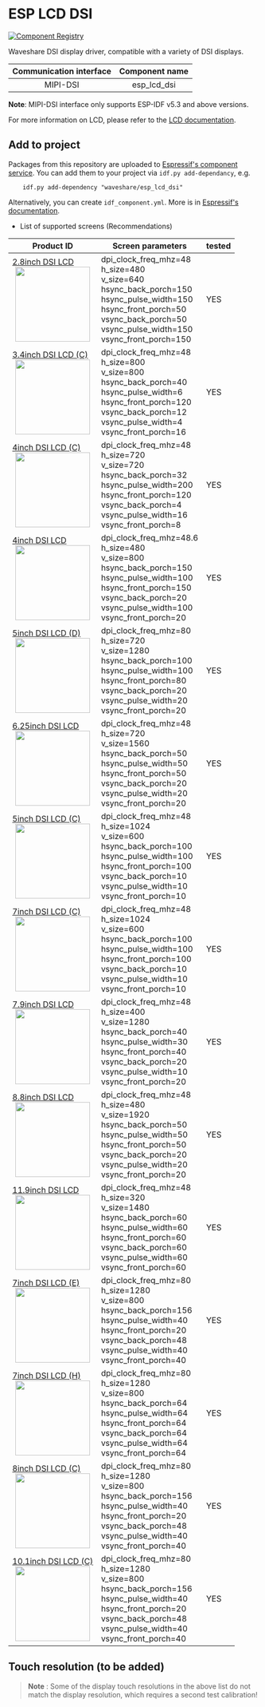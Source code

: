 # ESP LCD DSI

[![Component Registry](https://components.espressif.com/components/waveshare/esp_lcd_dsi/badge.svg)](https://components.espressif.com/components/waveshare/esp_lcd_dsi)

Waveshare DSI display driver, compatible with a variety of DSI displays.

| Communication interface | Component name |
|:-----------------------:|:--------------:|
|        MIPI-DSI         |  esp_lcd_dsi   |

**Note**: MIPI-DSI interface only supports ESP-IDF v5.3 and above versions.

For more information on LCD, please refer to
the [LCD documentation](https://docs.espressif.com/projects/esp-iot-solution/en/latest/display/lcd/index.html).

## Add to project

Packages from this repository are uploaded to [Espressif's component service](https://components.espressif.com/).
You can add them to your project via `idf.py add-dependancy`, e.g.

```
    idf.py add-dependency "waveshare/esp_lcd_dsi"
```

Alternatively, you can create `idf_component.yml`. More is
in [Espressif's documentation](https://docs.espressif.com/projects/esp-idf/en/latest/esp32/api-guides/tools/idf-component-manager.html).

* List of supported screens (Recommendations)

| Product ID                                                                                                                                                                                                                                                                          | Screen parameters                                                                                                                                                                                             | tested |
|-------------------------------------------------------------------------------------------------------------------------------------------------------------------------------------------------------------------------------------------------------------------------------------|---------------------------------------------------------------------------------------------------------------------------------------------------------------------------------------------------------------|--------|
| [2.8inch DSI LCD](https://www.waveshare.com/2.8inch-dsi-lcd.htm) <br/><img style="width: 150px; height: auto; display: block; margin: 0 auto;" src="https://www.waveshare.com/media/catalog/product/cache/1/thumbnail/122x122/9df78eab33525d08d6e5fb8d27136e95/2/_/2.8inch-dsi-lcd-3.jpg"> | dpi_clock_freq_mhz=48<br/>h_size=480<br/>v_size=640<br/>hsync_back_porch=150<br/>hsync_pulse_width=150<br/>hsync_front_porch=50<br/>vsync_back_porch=50<br/>vsync_pulse_width=150<br/>vsync_front_porch=150   | YES    |
| [3.4inch DSI LCD (C)](https://www.waveshare.com/3.4inch-dsi-lcd-c.htm) <br/><img style="width: 150px; height: auto; display: block; margin: 0 auto;" src="https://www.waveshare.com/media/catalog/product/cache/1/image/800x800/9df78eab33525d08d6e5fb8d27136e95/3/_/3.4inch-dsi-lcd-c-1.jpg"> | dpi_clock_freq_mhz=48<br/>h_size=800<br/>v_size=800<br/>hsync_back_porch=40<br/>hsync_pulse_width=6<br/>hsync_front_porch=120<br/>vsync_back_porch=12<br/>vsync_pulse_width=4<br/>vsync_front_porch=16        | YES    |
| [4inch DSI LCD (C)](https://www.waveshare.com/4inch-dsi-lcd-c.htm) <br/><img style="width: 150px; height: auto; display: block; margin: 0 auto;" src="https://www.waveshare.com/media/catalog/product/cache/1/image/800x800/9df78eab33525d08d6e5fb8d27136e95/4/i/4inch-dsi-lcd-c-1.jpg"> | dpi_clock_freq_mhz=48<br/>h_size=720<br/>v_size=720<br/>hsync_back_porch=32<br/>hsync_pulse_width=200<br/>hsync_front_porch=120<br/>vsync_back_porch=4<br/>vsync_pulse_width=16<br/>vsync_front_porch=8       | YES    |
| [4inch DSI LCD](https://www.waveshare.com/4inch-dsi-lcd.htm) <br/><img style="width: 150px; height: auto; display: block; margin: 0 auto;" src="https://www.waveshare.com/media/catalog/product/cache/1/image/800x800/9df78eab33525d08d6e5fb8d27136e95/4/i/4inch-dsi-lcd-1.jpg">    | dpi_clock_freq_mhz=48.6<br/>h_size=480<br/>v_size=800<br/>hsync_back_porch=150<br/>hsync_pulse_width=100<br/>hsync_front_porch=150<br/>vsync_back_porch=20<br/>vsync_pulse_width=100<br/>vsync_front_porch=20 | YES    |
| [5inch DSI LCD (D)](https://www.waveshare.com/5inch-dsi-lcd-d.htm) <br/><img style="width: 150px; height: auto; display: block; margin: 0 auto;" src="https://www.waveshare.com/media/catalog/product/cache/1/image/800x800/9df78eab33525d08d6e5fb8d27136e95/5/i/5inch-dsi-lcd-d-2.jpg"> | dpi_clock_freq_mhz=80<br/>h_size=720<br/>v_size=1280<br/>hsync_back_porch=100<br/>hsync_pulse_width=100<br/>hsync_front_porch=80<br/>vsync_back_porch=20<br/>vsync_pulse_width=20<br/>vsync_front_porch=20    | YES    |
| [6.25inch DSI LCD](https://www.waveshare.com/6.25inch-dsi-lcd.htm) <br/><img style="width: 150px; height: auto; display: block; margin: 0 auto;" src="https://www.waveshare.com/media/catalog/product/cache/1/image/800x800/9df78eab33525d08d6e5fb8d27136e95/6/_/6.25inch-dsi-lcd-2.jpg"> | dpi_clock_freq_mhz=48<br/>h_size=720<br/>v_size=1560<br/>hsync_back_porch=50<br/>hsync_pulse_width=50<br/>hsync_front_porch=50<br/>vsync_back_porch=20<br/>vsync_pulse_width=20<br/>vsync_front_porch=20      | YES    |
| [5inch DSI LCD (C)](https://www.waveshare.com/5inch-dsi-lcd-c.htm) <br/><img style="width: 150px; height: auto; display: block; margin: 0 auto;" src="https://www.waveshare.com/media/catalog/product/cache/1/image/800x800/9df78eab33525d08d6e5fb8d27136e95/5/i/5inch-dsi-lcd-c-2.jpg"> | dpi_clock_freq_mhz=48<br/>h_size=1024<br/>v_size=600<br/>hsync_back_porch=100<br/>hsync_pulse_width=100<br/>hsync_front_porch=100<br/>vsync_back_porch=10<br/>vsync_pulse_width=10<br/>vsync_front_porch=10   | YES    |
| [7inch DSI LCD (C)](https://www.waveshare.com/7inch-dsi-lcd-c-with-case-a.htm) <br/><img style="width: 150px; height: auto; display: block; margin: 0 auto;" src="https://www.waveshare.com/media/catalog/product/cache/1/image/800x800/9df78eab33525d08d6e5fb8d27136e95/7/i/7inch-dsi-lcd-c-4.jpg"> | dpi_clock_freq_mhz=48<br/>h_size=1024<br/>v_size=600<br/>hsync_back_porch=100<br/>hsync_pulse_width=100<br/>hsync_front_porch=100<br/>vsync_back_porch=10<br/>vsync_pulse_width=10<br/>vsync_front_porch=10   | YES    |
| [7.9inch DSI LCD](https://www.waveshare.com/7.9inch-dsi-lcd.htm) <br/><img style="width: 150px; height: auto; display: block; margin: 0 auto;" src="https://www.waveshare.com/media/catalog/product/cache/1/image/800x800/9df78eab33525d08d6e5fb8d27136e95/7/_/7.9inch-dsi-lcd-2.jpg"> | dpi_clock_freq_mhz=48<br/>h_size=400<br/>v_size=1280<br/>hsync_back_porch=40<br/>hsync_pulse_width=30<br/>hsync_front_porch=40<br/>vsync_back_porch=20<br/>vsync_pulse_width=10<br/>vsync_front_porch=20      | YES    |
| [8.8inch DSI LCD](https://www.waveshare.com/8.8inch-dsi-lcd.htm) <br/><img style="width: 150px; height: auto; display: block; margin: 0 auto;" src="https://www.waveshare.com/media/catalog/product/cache/1/image/800x800/9df78eab33525d08d6e5fb8d27136e95/8/_/8.8inch-dsi-lcd-2.jpg"> | dpi_clock_freq_mhz=48<br/>h_size=480<br/>v_size=1920<br/>hsync_back_porch=50<br/>hsync_pulse_width=50<br/>hsync_front_porch=50<br/>vsync_back_porch=20<br/>vsync_pulse_width=20<br/>vsync_front_porch=20      | YES    |
| [11.9inch DSI LCD](https://www.waveshare.com/11.9inch-dsi-lcd.htm) <br/><img style="width: 150px; height: auto; display: block; margin: 0 auto;" src="https://www.waveshare.com/media/catalog/product/cache/1/image/800x800/9df78eab33525d08d6e5fb8d27136e95/1/1/11.9inch-dsi-lcd-3.jpg"> | dpi_clock_freq_mhz=48<br/>h_size=320<br/>v_size=1480<br/>hsync_back_porch=60<br/>hsync_pulse_width=60<br/>hsync_front_porch=60<br/>vsync_back_porch=60<br/>vsync_pulse_width=60<br/>vsync_front_porch=60      | YES    |
| [7inch DSI LCD (E)](https://www.waveshare.com/7inch-dsi-lcd-e.htm) <br/><img style="width: 150px; height: auto; display: block; margin: 0 auto;" src="https://www.waveshare.com/media/catalog/product/cache/1/image/800x800/9df78eab33525d08d6e5fb8d27136e95/7/i/7inch-dsi-lcd-e-2.jpg"> | dpi_clock_freq_mhz=80<br/>h_size=1280<br/>v_size=800<br/>hsync_back_porch=156<br/>hsync_pulse_width=40<br/>hsync_front_porch=20<br/>vsync_back_porch=48<br/>vsync_pulse_width=40<br/>vsync_front_porch=40     | YES    |
| [7inch DSI LCD (H)](https://www.waveshare.com/7inch-dsi-lcd-h.htm) <br/><img style="width: 150px; height: auto; display: block; margin: 0 auto;" src="https://www.waveshare.com/media/catalog/product/cache/1/image/800x800/9df78eab33525d08d6e5fb8d27136e95/7/i/7inch-dsi-lcd-h-1.jpg">             | dpi_clock_freq_mhz=80<br/>h_size=1280<br/>v_size=800<br/>hsync_back_porch=64<br/>hsync_pulse_width=64<br/>hsync_front_porch=64<br/>vsync_back_porch=64<br/>vsync_pulse_width=64<br/>vsync_front_porch=64      | YES    |
| [8inch DSI LCD (C)](https://www.waveshare.com/8inch-dsi-lcd-c.htm) <br/><img style="width: 150px; height: auto; display: block; margin: 0 auto;" src="https://www.waveshare.com/media/catalog/product/cache/1/image/800x800/9df78eab33525d08d6e5fb8d27136e95/8/i/8inch-dsi-lcd-c-2.jpg"> | dpi_clock_freq_mhz=80<br/>h_size=1280<br/>v_size=800<br/>hsync_back_porch=156<br/>hsync_pulse_width=40<br/>hsync_front_porch=20<br/>vsync_back_porch=48<br/>vsync_pulse_width=40<br/>vsync_front_porch=40     | YES    |
| [10.1inch DSI LCD (C)](https://www.waveshare.com/10.1inch-dsi-lcd-c.htm) <br/><img style="width: 150px; height: auto; display: block; margin: 0 auto;" src="https://www.waveshare.com/media/catalog/product/cache/1/image/800x800/9df78eab33525d08d6e5fb8d27136e95/1/0/10.1inch-dsi-lcd-c-2.jpg"> | dpi_clock_freq_mhz=80<br/>h_size=1280<br/>v_size=800<br/>hsync_back_porch=156<br/>hsync_pulse_width=40<br/>hsync_front_porch=20<br/>vsync_back_porch=48<br/>vsync_pulse_width=40<br/>vsync_front_porch=40     | YES    |

## Touch resolution (to be added)

> **Note** : Some of the display touch resolutions in the above list do not match the display resolution, which requires a second test calibration!